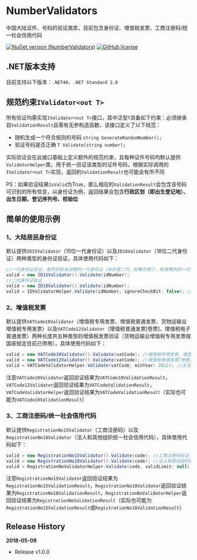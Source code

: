 # NumberValidators
中国大陆证件、号码的验证类库，目前包含身份证、增值税发票、工商注册码/统一社会信用代码

[![NuGet version (NumberValidators)](https://img.shields.io/nuget/v/NumberValidators.svg?style=flat-square)](https://www.nuget.org/packages/NumberValidators/)
[![GitHub license](https://img.shields.io/badge/license-MIT-blue.svg)](https://mit-license.org/)

## .NET版本支持
目前支持以下版本：`.NET40`、`.NET Standard 2.0`

## 规范约束`IValidator<out T>`
所有验证均需实现`IValidator<out T>`接口，其中泛型`T`具备如下约束：必须继承自`ValidationResult`且需有无参构造函数，该接口定义了以下规范：
* 随机生成一个符合规则的号码 `string GenerateRandomNumber();`
* 验证号码是否正确 `T Validate(string number);`

实际验证会在此接口基础上定义额外的规范约束，且每种证件号码均默认提供`ValidatorHelper`类，用于统一验证该类型的证件号码，根据实际调用的`IValidator<out T>`实现，返回的`ValidationResult`也可能会有所不同

PS：如果验证结果`IsValid`为True，那么相应的`ValidationResult`会包含该号码可识别的所有信息，以身份证为例，返回结果会包含**行政区划（即出生登记地）、出生日期、登记序列号、校验位**

## 简单的使用示例
### 1、大陆居民身份证
默认提供`ID15Validator`（15位一代身份证）以及`ID18Validator`（18位二代身份证）两种类型的身份证验证，具体使用代码如下：
```csharp
//一代身份证验证，虽然目前未过期的一代身份证（未办理二代，如果办理了，有效期内的一代也就失效了）的仍然有效，但很多地方使用上已不被承认
valid = new ID15Validator().Validate(idNumber); 
//二代身份证验证
valid = new ID18Validator().Validate(idNumber); 
valid = IDValidatorHelper.Validate(idNumber, ignoreCheckBit: false); //无法确认是哪种身份证时可以通过该类进行验证
```

### 2、增值税发票
默认提供`VATCode10Validator`（增值税专用发票、增值税普通发票、货物运输业增值税专用发票）以及`VATCode12Validator`（增值税普通发票[卷票]、增值税电子普通发票）两种长度共五种类型的增值税发票验证（货物运输业增值税专用发票按国家规定目前已停用），具体使用代码如下：
```csharp
valid = new VATCode10Validator().Validate(vatCode); //增值税专用发票、增值税普通发票、货物运输业增值税专用发票验证
valid = new VATCode12Validator().Validate(vatCode); //增值税普通发票[卷票]、增值税电子普通发票验证
valid = VATCodeValidatorHelper.Validate(vatCode, minYear: 2012); //无法确认是哪种增值税发票时可以通过该类进行验证
```
注意`VATCode10Validator`返回验证结果为`VATCode10ValidationResult`，`VATCode12Validator`返回验证结果为`VATCodeValidationResult`，`VATCodeValidatorHelper`返回验证结果为`VATCodeValidationResult`（实际也可能为`VATCode10ValidationResult`）

### 3、工商注册码/统一社会信用代码
默认提供`RegistrationNo15Validator`（工商注册码）以及`RegistrationNo18Validator`（法人和其他组织统一社会信用代码），具体使用代码如下：
```csharp
valid = new RegistrationNo15Validator().Validate(code); //工商注册码验证
valid = new RegistrationNo18Validator().Validate(code); //法人和其他组织统一社会信用代码验证
valid = RegistrationNoValidatorHelper.Validate(code, validLimit: null); //无法确认是工商注册码还是法人和其他组织统一社会信用代码时可以通过该类进行验证
```
注意`RegistrationNo15Validator`返回验证结果为`RegistrationNo15ValidationResult`，`RegistrationNo18Validator`返回验证结果为`RegistrationNo18ValidationResult`，`RegistrationNoValidatorHelper`返回验证结果为`RegistrationNoValidationResult`（实际也可能为`RegistrationNo15ValidationResult`或`RegistrationNo18ValidationResult`）


## Release History
**2018-05-09**
- Release v1.0.0
